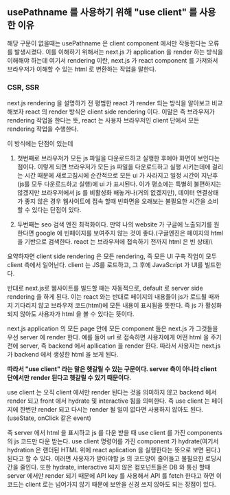## usePathname 를 사용하기 위해 "use client" 를 사용한 이유
해당 구문이 없을때는 usePathname 은 client component 에서만 작동한다는 오류를 발생시켰다.
이를 이해하기 위해서는 next.js 가 application 을 render 하는 방식을 이해해야 하는데
여기서 rendering 이란, next.js 가 react component 를 가져와서 브라우저가 이해할 수 있는 html 로 변환하는 작업을 말한다.

### CSR, SSR
next.js rendering 을 설명하기 전 평범한 react 가 render 되는 방식을 알아보고 비교해보자
react 의 render 방식은 client side rendering 이다. 이말은 즉 브라우저가 rendering 작업을 한다는 뜻, react 는 사용자 브라우저인 client 단에서 모든 rendering 작업을 수행한다.

이 방식에는 단점이 있는데 
1) 첫번째로 브라우저가 모든 js 파일을 다운로드하고 실행한 후에야 화면이 보인다는 점이다. 이렇게 되면 브라우저가 모든 js 파일을 다운로드하고 실행 시키는데에 걸리는 시간 때문에 새로고침시에 순간적으로 모든 ui 가 사라지고 일정 시간이 지난후(js를 모두 다운로드하고 실행)에 ui 가 표시된다. 이가 평소에는 특별히 불편하지는 않겠지만 브라우저에서 js 를 비활성화 해놓거나(거의 없겠지만), 데이터 연결상태가 좋지 않은 경우 웹사이트에 접속 할때 빈화면을 오래보는 불필요한 시간을 소비할 수 있다는 단점이 있다.

2) 두번째는 seo 검색 엔진 최적화이다. 만약 나의 website 가 구글에 노출되기를 원한다면
google 에 빈페이지를 보여주지 않는 것이 좋다.(구글엔진은 페이지의 html 을 기반으로 검색한다. react 는 브라우저에 접속하기 전까지 html 은 빈 상태)\

요약하자면 client side rendering 은 모든 rendering, 즉 모든 UI 구축 작업이 모두 client 측에서 일어난다. client 는 JS를 로드하고, 그 후에 JavaScript 가 UI를 빌드한다. 

반대로 next.js로 웹사이트를 빌드할 때는 자동적으로, default 로 server side rendering 을 하게 된다. 이는 react 와는 반대로 페이지의 내용들이 js가 로드될 때까지 기다리지 않고 브라우저 코드(html)에 모든 내용이 표시됨을 뜻한다. 즉 js 가 활성화 되지 않아도 사용자가 html 을 볼 수 있다는 뜻이다.

next.js application 의 모든 page 안에 모든 component 들은 next.js 가 그것들을 우선 server 에 render 한다. 예를 들어 url 로 접속하면 사용자에게 어떤 html 을 주기전에 server, 즉 backend 에서 apllication 을 render 한다. 따라서 사용자는 next.js 가 backend 에서 생성한 html 을 보게 된다.

**따라서 "use client" 라는 말은 헷갈릴 수 있는 구문이다. server 측이 아니라 client 단에서만 render 된다고 헷갈릴 수 있기 때문이다.**

use client 는 오직 client 에서만 render 된다는 것을 의미하지 않고 backend 에서 render 되고 front 에서 hydrate 및 interactive 됨을 의미한다.
즉 use client 는 페이지에 한번만 render 되고 다시는 render 될 일이 없다면 사용하지 않아도 된다. (useState, onClick 같은 event) 

즉 server 에서 html 을 표시하고 js 를 다운 받을 때 use client 를 가진 components 의 js 코드만 다운 받는다.
use client 명령어를 가진 component 가 hydrate(여기서 hydration 은 랜더된 HTML 위에 react aplication 을 실행한다는 뜻으로 보면 된다.) 된다고 할 수 있다.
이러면 사용자가 받아야할 js 의 코드양이 줄어들고 불필요한 로딩시간을 줄인다. 
또한 hydrate, interactive 되지 않은 컴포넌트들은 DB 와 통신 할때 server 에서만 render 되기 때문에 API key 를 사용해서 API 를 fetch 한다고 하면 이 코드는 client 로는 넘어가지 않기 때문에 보안을 신경 쓰지 않아도 되는 장점이 있다.
